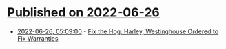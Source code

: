 # [Published on 2022-06-26](index.md)

* [2022-06-26, 05:09:00](https://soylentnews.org/article.pl?sid=22/06/24/1754212&from=rss) - [Fix the Hog: Harley, Westinghouse Ordered to Fix Warranties](https://soylentnews.org/article.pl?sid=22/06/24/1754212&from=rss)
